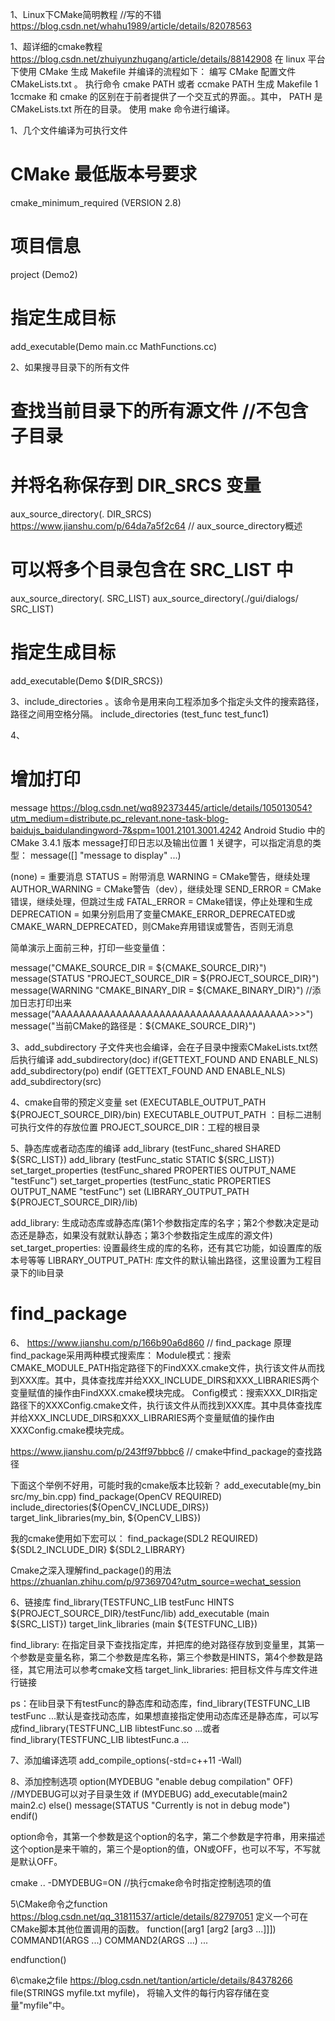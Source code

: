 1、Linux下CMake简明教程  //写的不错
https://blog.csdn.net/whahu1989/article/details/82078563

1、超详细的cmake教程
https://blog.csdn.net/zhuiyunzhugang/article/details/88142908
在 linux 平台下使用 CMake 生成 Makefile 并编译的流程如下：
编写 CMake 配置文件 CMakeLists.txt 。
执行命令 cmake PATH 或者 ccmake PATH 生成 Makefile 1 1ccmake 和 cmake 的区别在于前者提供了一个交互式的界面。。其中， PATH 是 CMakeLists.txt 所在的目录。
使用 make 命令进行编译。

1、几个文件编译为可执行文件
# CMake 最低版本号要求
cmake_minimum_required (VERSION 2.8)

# 项目信息
project (Demo2)

# 指定生成目标
add_executable(Demo main.cc MathFunctions.cc)

2、如果搜寻目录下的所有文件
# 查找当前目录下的所有源文件 //不包含子目录
# 并将名称保存到 DIR_SRCS 变量
aux_source_directory(. DIR_SRCS)
https://www.jianshu.com/p/64da7a5f2c64  // aux_source_directory概述

# 可以将多个目录包含在 SRC_LIST 中
aux_source_directory(. SRC_LIST)
aux_source_directory(./gui/dialogs/ SRC_LIST)

# 指定生成目标
add_executable(Demo ${DIR_SRCS})

3、include_directories 。该命令是用来向工程添加多个指定头文件的搜索路径，路径之间用空格分隔。
include_directories (test_func test_func1)

4、
# 增加打印
message
https://blog.csdn.net/wq892373445/article/details/105013054?utm_medium=distribute.pc_relevant.none-task-blog-baidujs_baidulandingword-7&spm=1001.2101.3001.4242
Android Studio 中的 CMake 3.4.1 版本 message打印日志以及输出位置
1
关键字，可以指定消息的类型：
message([<mode>] "message to display" ...)

(none)         = 重要消息
STATUS         = 附带消息
WARNING        = CMake警告，继续处理
AUTHOR_WARNING = CMake警告（dev），继续处理
SEND_ERROR     = CMake错误，继续处理，但跳过生成
FATAL_ERROR    = CMake错误，停止处理和生成
DEPRECATION    = 如果分别启用了变量CMAKE_ERROR_DEPRECATED或CMAKE_WARN_DEPRECATED，则CMake弃用错误或警告，否则无消息

简单演示上面前三种，打印一些变量值：

message("CMAKE_SOURCE_DIR = ${CMAKE_SOURCE_DIR}")
message(STATUS "PROJECT_SOURCE_DIR = ${PROJECT_SOURCE_DIR}")
message(WARNING "CMAKE_BINARY_DIR = ${CMAKE_BINARY_DIR}")
//添加日志打印出来
message("AAAAAAAAAAAAAAAAAAAAAAAAAAAAAAAAAAAAAA>>>")
message("当前CMake的路径是：${CMAKE_SOURCE_DIR}")


3、add_subdirectory 子文件夹也会编译，会在子目录中搜索CMakeLists.txt然后执行编译
add_subdirectory(doc)
if(GETTEXT_FOUND AND ENABLE_NLS)
	add_subdirectory(po)
endif (GETTEXT_FOUND AND ENABLE_NLS)
add_subdirectory(src)

4、cmake自带的预定义变量
set (EXECUTABLE_OUTPUT_PATH ${PROJECT_SOURCE_DIR}/bin)
EXECUTABLE_OUTPUT_PATH ：目标二进制可执行文件的存放位置
PROJECT_SOURCE_DIR：工程的根目录

5、静态库或者动态库的编译
add_library (testFunc_shared SHARED ${SRC_LIST})
add_library (testFunc_static STATIC ${SRC_LIST})
set_target_properties (testFunc_shared PROPERTIES OUTPUT_NAME "testFunc")
set_target_properties (testFunc_static PROPERTIES OUTPUT_NAME "testFunc")
set (LIBRARY_OUTPUT_PATH ${PROJECT_SOURCE_DIR}/lib)

add_library: 生成动态库或静态库(第1个参数指定库的名字；第2个参数决定是动态还是静态，如果没有就默认静态；第3个参数指定生成库的源文件)
set_target_properties: 设置最终生成的库的名称，还有其它功能，如设置库的版本号等等
LIBRARY_OUTPUT_PATH: 库文件的默认输出路径，这里设置为工程目录下的lib目录

# find_package
6、
https://www.jianshu.com/p/166b90a6d860  // find_package 原理
find_package采用两种模式搜索库：
Module模式：搜索CMAKE_MODULE_PATH指定路径下的FindXXX.cmake文件，执行该文件从而找到XXX库。其中，具体查找库并给XXX_INCLUDE_DIRS和XXX_LIBRARIES两个变量赋值的操作由FindXXX.cmake模块完成。
Config模式：搜索XXX_DIR指定路径下的XXXConfig.cmake文件，执行该文件从而找到XXX库。其中具体查找库并给XXX_INCLUDE_DIRS和XXX_LIBRARIES两个变量赋值的操作由XXXConfig.cmake模块完成。

https://www.jianshu.com/p/243ff97bbbc6 // cmake中find_package的查找路径

下面这个举例不好用，可能时我的cmake版本比较新？
add_executable(my_bin src/my_bin.cpp)
find_package(OpenCV REQUIRED)
include_directories(${OpenCV_INCLUDE_DIRS})
target_link_libraries(my_bin, ${OpenCV_LIBS})

我的cmake使用如下宏可以：
find_package(SDL2 REQUIRED)
${SDL2_INCLUDE_DIR}
${SDL2_LIBRARY}

Cmake之深入理解find_package()的用法
https://zhuanlan.zhihu.com/p/97369704?utm_source=wechat_session

6、链接库
find_library(TESTFUNC_LIB testFunc HINTS ${PROJECT_SOURCE_DIR}/testFunc/lib)
add_executable (main ${SRC_LIST})
target_link_libraries (main ${TESTFUNC_LIB})

find_library: 在指定目录下查找指定库，并把库的绝对路径存放到变量里，其第一个参数是变量名称，第二个参数是库名称，第三个参数是HINTS，第4个参数是路径，其它用法可以参考cmake文档
target_link_libraries: 把目标文件与库文件进行链接

ps：在lib目录下有testFunc的静态库和动态库，find_library(TESTFUNC_LIB testFunc ...默认是查找动态库，如果想直接指定使用动态库还是静态库，可以写成find_library(TESTFUNC_LIB libtestFunc.so ...或者find_library(TESTFUNC_LIB libtestFunc.a ...

7、添加编译选项
add_compile_options(-std=c++11 -Wall)

8、添加控制选项
option(MYDEBUG "enable debug compilation" OFF)       //MYDEBUG可以对子目录生效
if (MYDEBUG)
    add_executable(main2 main2.c)
else()
    message(STATUS "Currently is not in debug mode")    
endif()

option命令，其第一个参数是这个option的名字，第二个参数是字符串，用来描述这个option是来干嘛的，第三个是option的值，ON或OFF，也可以不写，不写就是默认OFF。

cmake .. -DMYDEBUG=ON  //执行cmake命令时指定控制选项的值

5\CMake命令之function
https://blog.csdn.net/qq_31811537/article/details/82797051
定义一个可在CMake脚本其他位置调用的函数。
function(<name>[arg1 [arg2 [arg3 ...]]])
    COMMAND1(ARGS ...)
    COMMAND2(ARGS ...)
    ...

endfunction(<name>)

6\cmake之file
https://blog.csdn.net/tantion/article/details/84378266
file(STRINGS myfile.txt myfile)， 将输入文件的每行内容存储在变量"myfile"中。

